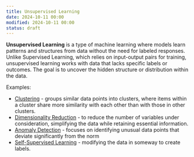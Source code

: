 ```yaml
---
title: Unsupervised Learning
date: 2024-10-11 00:00
modified: 2024-10-11 00:00
status: draft
---
```


**Unsupervised Learning** is a type of machine learning where models learn patterns and structures from data without the need for labeled responses. Unlike Supervised Learning, which relies on input-output pairs for training, unsupervised learning works with data that lacks specific labels or outcomes. The goal is to uncover the hidden structure or distribution within the data.

Examples:
* [Clustering](clustering.md) - groups similar data points into clusters, where items within a cluster share more similarity with each other than with those in other clusters.
* [Dimensionality Reduction](../../../permanent/dimensionality-reduction.md) - to reduce the number of variables under consideration, simplifying the data while retaining essential information.
* [Anomaly Detection](anomaly-detection.md) - focuses on identifying unusual data points that deviate significantly from the norm
* [Self-Supervised Learning](self-supervised-learning.md) - modifying the data in someway to create labels.
